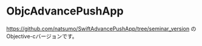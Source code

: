 # ObjcAdvancePushApp

https://github.com/natsumo/SwiftAdvancePushApp/tree/seminar_version
のObjective-cバージョンです。
